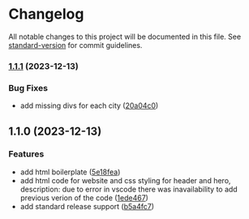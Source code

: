 # Changelog

All notable changes to this project will be documented in this file. See [standard-version](https://github.com/conventional-changelog/standard-version) for commit guidelines.

### [1.1.1](https://github.com/adammmusial/website/compare/v1.1.0...v1.1.1) (2023-12-13)


### Bug Fixes

* add missing divs for each city ([20a04c0](https://github.com/adammmusial/website/commit/20a04c0e2d2e614c0ded280b0c85ba638af09082))

## 1.1.0 (2023-12-13)


### Features

* add html boilerplate ([5e18fea](https://github.com/adammmusial/website/commit/5e18fead582650e4d85580ec97c1dbedf204c67f))
* add html code for website and css styling for header and hero, description: due to error in vscode there was inavailability to add previous verion of the code ([1ede467](https://github.com/adammmusial/website/commit/1ede467547dea925836a3dbb5ebb3dd14744d15c))
* add standard release support ([b5a4fc7](https://github.com/adammmusial/website/commit/b5a4fc79bb8d3b5423119ca0f35a1a8930dc5a70))
